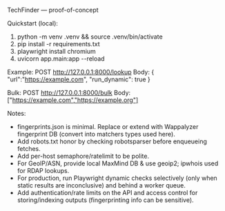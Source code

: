 TechFinder — proof-of-concept

Quickstart (local):
1. python -m venv .venv && source .venv/bin/activate
2. pip install -r requirements.txt
3. playwright install chromium
4. uvicorn app.main:app --reload

Example:
POST http://127.0.0.1:8000/lookup
Body:
{
  "url":"https://example.com",
  "run_dynamic": true
}

Bulk:
POST http://127.0.0.1:8000/bulk
Body: ["https://example.com","https://example.org"]

Notes:
- fingerprints.json is minimal. Replace or extend with Wappalyzer fingerprint DB (convert into matchers types used here).
- Add robots.txt honor by checking robotsparser before enqueueing fetches.
- Add per-host semaphore/ratelimit to be polite.
- For GeoIP/ASN, provide local MaxMind DB & use geoip2; ipwhois used for RDAP lookups.
- For production, run Playwright dynamic checks selectively (only when static results are inconclusive) and behind a worker queue.
- Add authentication/rate limits on the API and access control for storing/indexing outputs (fingerprinting info can be sensitive).
